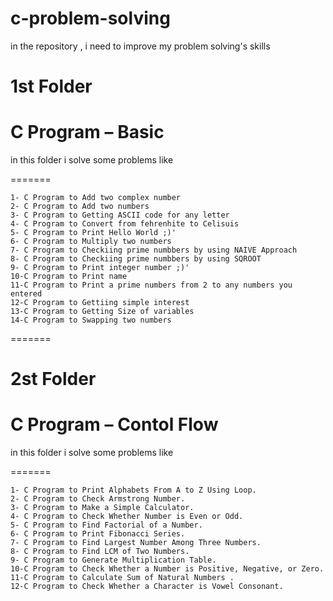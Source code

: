 # c-problem-solving
in the repository , i need to improve my problem solving's skills  

# 1st Folder
# C Program – Basic

in this folder i solve some problems like

=======

    1- C Program to Add two complex number
    2- C Program to Add two numbers
    3- C Program to Getting ASCII code for any letter
    4- C Program to Convert from fehrenhite to Celisuis
    5- C Program to Print Hello World ;)'
    6- C Program to Multiply two numbers
    7- C Program to Checkiing prime numbbers by using NAIVE Approach
    8- C Program to Checkiing prime numbbers by using SQROOT
    9- C Program to Print integer number ;)'
    10-C Program to Print name
    11-C Program to Print a prime numbers from 2 to any numbers you entered
    12-C Program to Gettiing simple interest
    13-C Program to Getting Size of variables
    14-C Program to Swapping two numbers

=======

# 2st Folder
# C Program – Contol Flow

in this folder i solve some problems like

=======

    1- C Program to Print Alphabets From A to Z Using Loop.
    2- C Program to Check Armstrong Number.
    3- C Program to Make a Simple Calculator.
    4- C Program to Check Whether Number is Even or Odd.
    5- C Program to Find Factorial of a Number.
    6- C Program to Print Fibonacci Series.
    7- C Program to Find Largest Number Among Three Numbers.
    8- C Program to Find LCM of Two Numbers.
    9- C Program to Generate Multiplication Table.
    10-C Program to Check Whether a Number is Positive, Negative, or Zero.
    11-C Program to Calculate Sum of Natural Numbers .
    12-C Program to Check Whether a Character is Vowel Consonant. 



